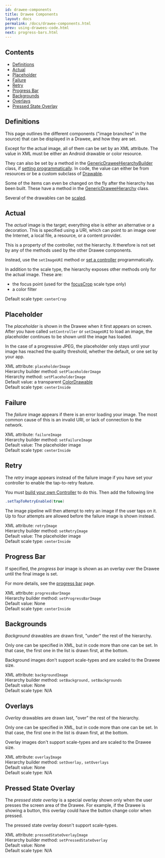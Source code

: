 ```yaml
---
id: drawee-components
title: Drawee Components
layout: docs
permalink: /docs/drawee-components.html
prev: using-drawees-code.html
next: progress-bars.html
---
```


## Contents

* [Definitions](#Definitions)
* [Actual](#Actual)
* [Placeholder](#Placeholder)
* [Failure](#Failure)
* [Retry](#Retry)
* [Progress Bar](#ProgressBar)
* [Backgrounds](#Backgrounds)
* [Overlays](#Overlays)
* [Pressed State Overlay](#PressedStateOverlay)

## Definitions

This page outlines the different components ("image branches" in the source) that can be displayed in a Drawee, and how they are set.

Except for the actual image, all of them can be set by an XML attribute. The value in XML must be either an Android drawable or color resource.

 They can also be set by a method in the [GenericDraweeHierarchyBuilder](../javadoc/reference/com/facebook/drawee/generic/GenericDraweeHierarchyBuilder.html) class, if [setting programmatically](using-drawees-code.html). In code, the value can either be from resources or be a custom subclass of [Drawable](http://developer.android.com/reference/android/graphics/drawable/Drawable.html).

Some of the items can even be changed on the fly after the hierarchy has been built. These have a method in the [GenericDraweeHierarchy](../javadoc/reference/com/facebook/drawee/generic/GenericDraweeHierarchy.html) class.

Several of the drawables can be [scaled](scaling.html).

## Actual

The _actual_ image is the target; everything else is either an alternative or a decoration. This is specified using a URI, which can point to an image over the Internet, a local file, a resource, or a content provider.

This is a property of the controller, not the hierarchy. It therefore is not set by any of the methods used by the other Drawee components.

Instead, use the `setImageURI` method or [set a controller](using-controllerbuilder.html) programmatically.

In addition to the scale type, the hierarchy exposes other methods only for the actual image. These are:

* the focus point (used for the [focusCrop](scaling.html#FocusCrop) scale type only)
* a color filter

Default scale type: `centerCrop`

## Placeholder

The _placeholder_ is shown in the Drawee when it first appears on screen. After you have called `setController` or `setImageURI` to load an image, the placeholder continues to be shown until the image has loaded. 

In the case of a progressive JPEG, the placeholder only stays until your image has reached the quality threshold, whether the default, or one set by your app.

XML attribute: `placeholderImage`  
Hierarchy builder method: `setPlaceholderImage`  
Hierarchy method: `setPlaceholderImage`  
Default value: a transparent [ColorDrawable](http://developer.android.com/reference/android/graphics/drawable/ColorDrawable.html)  
Default scale type: `centerInside`  

## Failure

The _failure_ image appears if there is an error loading your image. The most common cause of this is an invalid URI, or lack of connection to the network.

XML attribute: `failureImage`  
Hierarchy builder method: `setFailureImage`  
Default value: The placeholder image  
Default scale type: `centerInside`

## Retry

The _retry_ image appears instead of the failure image if you have set your controller to enable the tap-to-retry feature. 

You must [build your own Controller](using-controllerbuilder.html) to do this. Then add the following line

```java
.setTapToRetryEnabled(true)
```

The image pipeline will then attempt to retry an image if the user taps on it. Up to four attempts are allowed before the failure image is shown instead.

XML attribute: `retryImage`  
Hierarchy builder method: `setRetryImage`  
Default value: The placeholder image   
Default scale type: `centerInside`

## <a name="ProgressBar"></a>Progress Bar

If specified, the _progress bar_ image is shown as an overlay over the Drawee until the final image is set.

For more details, see the [progress bar](progress-bars.html) page.

XML attribute: `progressBarImage`  
Hierarchy builder method: `setProgressBarImage`  
Default value: None   
Default scale type: `centerInside`

## Backgrounds

_Background_ drawables are drawn first, "under" the rest of the hierarchy. 

Only one can be specified in XML, but in code more than one can be set. In that case, the first one in the list is drawn first, at the bottom.

Background images don't support scale-types and are scaled to the Drawee size. 

XML attribute: `backgroundImage`  
Hierarchy builder method: `setBackground,` `setBackgrounds`    
Default value: None   
Default scale type: N/A

## Overlays

_Overlay_ drawables are drawn last, "over" the rest of the hierarchy. 

Only one can be specified in XML, but in code more than one can be set. In that case, the first one in the list is drawn first, at the bottom.

Overlay images don't support scale-types and are scaled to the Drawee size. 

XML attribute: `overlayImage`  
Hierarchy builder method: `setOverlay,` `setOverlays`    
Default value: None   
Default scale type: N/A

## <a name="PressedStateOverlay"></a>Pressed State Overlay

The _pressed state overlay_ is a special overlay shown only when the user presses the screen area of the Drawee. For example, if the Drawee is showing a button, this overlay could have the button change color when pressed.

The pressed state overlay doesn't support scale-types.

XML attribute: `pressedStateOverlayImage`  
Hierarchy builder method: `setPressedStateOverlay`    
Default value: None   
Default scale type: N/A



